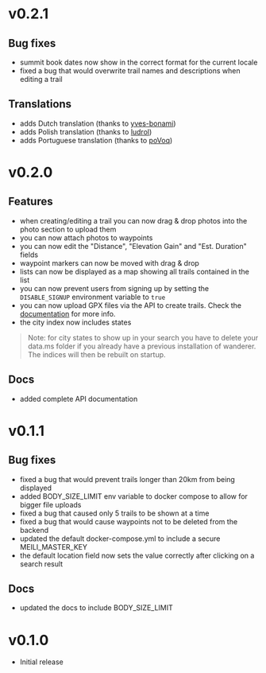 # v0.2.1
## Bug fixes

- summit book dates now show in the correct format for the current locale
- fixed a bug that would overwrite trail names and descriptions when editing a trail

## Translations

- adds Dutch translation (thanks to [yves-bonami](https://github.com/yves-bonami))
- adds Polish translation (thanks to [ludrol](https://github.com/ludrol))
- adds Portuguese translation (thanks to [poVoq](https://github.com/poVoq))

# v0.2.0
## Features

- when creating/editing a trail you can now drag & drop photos into the photo section to upload them
- you can now attach photos to waypoints
- you can now edit the "Distance", "Elevation Gain" and "Est. Duration" fields
- waypoint markers can now be moved with drag & drop
- lists can now be displayed as a map showing all trails contained in the list
- you can now prevent users from signing up by setting the `DISABLE_SIGNUP` environment variable to `true`
- you can now upload GPX files via the API to create trails. Check the [documentation](https://github.com/Flomp/wanderer/wiki/API#upload-trails) for more info.
- the city index now includes states

> Note: for city states to show up in your search you have to delete your data.ms folder if you already have a previous installation of wanderer. The indices will then be rebuilt on startup.

## Docs

-  added complete API documentation

# v0.1.1
## Bug fixes

- fixed a bug that would prevent trails longer than 20km from being displayed
- added BODY_SIZE_LIMIT env variable to docker compose to allow for bigger file uploads
- fixed a bug that caused only 5 trails to be shown at a time
- fixed a bug that would cause waypoints not to be deleted from the backend
- updated the default docker-compose.yml to include a secure MEILI_MASTER_KEY
- the default location field now sets the value correctly after clicking on a search result
  
## Docs

- updated the docs to include BODY_SIZE_LIMIT

# v0.1.0 
- Initial release